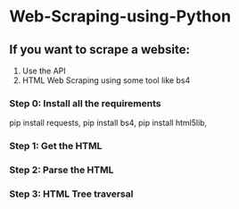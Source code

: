 # Web-Scraping-using-Python

## If you want to scrape a website:
1. Use the API
2. HTML Web Scraping using some tool like bs4

### Step 0: Install all the requirements
pip install requests,
pip install bs4,
pip install html5lib,

### Step 1: Get the HTML
### Step 2: Parse the HTML
### Step 3: HTML Tree traversal
